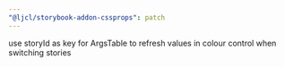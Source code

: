```yaml
---
"@ljcl/storybook-addon-cssprops": patch
---
```


use storyId as key for ArgsTable to refresh values in colour control when switching stories
